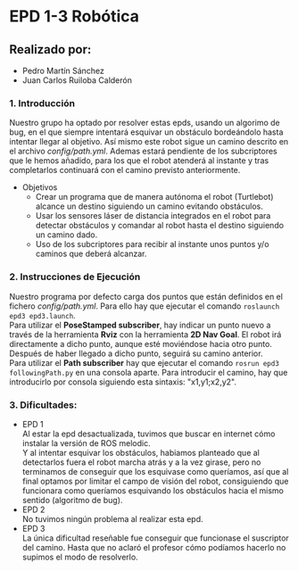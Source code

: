 # EPD 1-3 Robótica

## Realizado por:

* Pedro Martín Sánchez
* Juan Carlos Ruiloba Calderón

### 1. Introducción

Nuestro grupo ha optado por resolver estas epds, usando un algorimo de bug, en el que siempre intentará esquivar un obstáculo bordeándolo hasta intentar llegar al objetivo. Así mismo este robot sigue un camino descrito en el archivo *config/path.yml*. Ademas estará pendiente de los subcriptores que le hemos añadido, para los que el robot atenderá al instante y tras completarlos continuará con el camino previsto anteriormente. 

* Objetivos
  * Crear un programa que de manera autónoma el robot (Turtlebot) alcance un destino siguiendo un camino evitando obstáculos.
  * Usar los sensores láser de distancia integrados en el robot para detectar obstáculos y comandar al robot hasta el destino siguiendo un camino dado.
  * Uso de los subcriptores para recibir al instante unos puntos y/o caminos que deberá alcanzar.

### 2. Instrucciones de Ejecución

Nuestro programa por defecto carga dos puntos que están definidos en el fichero *config/path.yml*. Para ello hay que ejecutar el comando ```roslaunch epd3 epd3.launch```.<br>Para utilizar el **PoseStamped subscriber**, hay indicar un punto nuevo a través de la herramienta **Rviz** con la herramienta **2D Nav Goal**. El robot irá directamente a dicho punto, aunque esté moviéndose hacia otro punto. Después de haber llegado a dicho punto, seguirá su camino anterior.<br>Para utilizar el **Path subscriber** hay que ejecutar el comando ```rosrun epd3 followingPath.py``` en una consola aparte. Para introducir el camino, hay que introducirlo por consola siguiendo esta sintaxis: "x1,y1;x2,y2".

### 3. Dificultades:

+ EPD 1
  <br>Al estar la epd desactualizada, tuvimos que buscar en internet cómo instalar la versión de ROS melodic.
  <br>Y al intentar esquivar los obstáculos, habiamos planteado que al detectarlos fuera el robot marcha atrás y a la vez girase, pero no terminamos de conseguir que los esquivase como queríamos, así que al final optamos por limitar el campo de visión del robot, consiguiendo que funcionara como queríamos esquivando los obstáculos hacia el mismo sentido (algoritmo de bug).
+ EPD 2
  <br>No tuvimos ningún problema al realizar esta epd.
+ EPD 3
  <br>La única dificultad reseñable fue conseguir que funcionase el suscriptor del camino. Hasta que no aclaró el profesor cómo podíamos hacerlo no supimos el modo de resolverlo.
